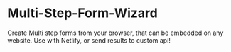 # Multi-Step-Form-Wizard
Create Multi step forms from your browser, that can be embedded on any website. Use with Netlify, or send results to custom api!
